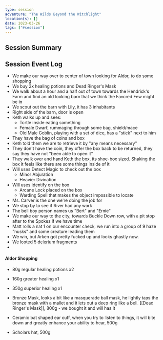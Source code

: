 ```yaml
---
type: session
adventure: "The Wilds Beyond the Witchlight"
location(s): []
date: 2023-03-26
tags: ["#session"]
---
```


## Session Summary

## Session Event Log

- We make our way over to center of town looking for Aldor, to do some shopping
- We buy 2x healing potions and Dead Ringer's Mask
- We walk about a hour and a half out of town towards the Hendrick's Farm and find an old looking barn that we think the Favored Few might be in
- We scout out the barn with Lily, it has 3 inhabitants
- Right side of the barn, door is open
- Keth walks up and sees:
	- Tortle inside eating something
	- Female Dwarf, rummaging through some bag, shield/mace
	- Old Male Goblin, playing with a set of dice, has a "stick" next to him
- They have the bag of coins and box
- Keth told them we are to retrieve it by "any means necessary"
- They don't have the coin, they offer the box back to be returned, they say they have not "been able to open it"
- They walk over and hand Keth the box, its shoe-box sized. Shaking the box it feels like there are some things inside of it
- Will uses Detect Magic to check out the box
	- Minor Abjuration
	- Heavier Divination
- Will uses identify on the box
	- Arcane Lock placed on the box
	- Warding Spell that makes the object impossible to locate
- Ms. Carver is the one we're doing the job for
- We stop by to see if River had any work
- The bell boy person names us "Bert" and "Ernie"
- We make our way to the city, towards Buckle Down row, with a pit stop after to the Spokes if we have time
- Matt rolls a nat 1 on our encounter check, we run into a group of 9 haze "husks" and some creature leading them
- We win, but Arken got pretty fucked up and looks ghastly now.
- We looted 5 delerium fragments
- 

#### Aldor Shopping
- 80g regular healing potions x2
- 160g greater healing x1
- 350g superior healing x1

- Bronze Mask, looks a bit like a masquerade ball mask, he lightly taps the bronze mask with a mallet and it lets out a deep ring like a bell. [[Dead Ringer's Mask]], 800g - we bought it and will has it
- Ceramic bat shaped ear cuff, when you try to listen to things, it will bite down and greatly enhance your ability to hear, 500g
- Scholars hat, 500g



